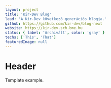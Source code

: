```yaml
---
layout: project
title: 'Kir-Dev Blog'
lead: 'A Kir-Dev következő generációs blogja.'
github: https://github.com/kir-dev/blog-next
website: https://kir-dev.sch.bme.hu
status: { label: 'Archivált', color: 'gray' }
techs: ['This', 'That']
featuredImage: null
---
```


# Header

Template example.
